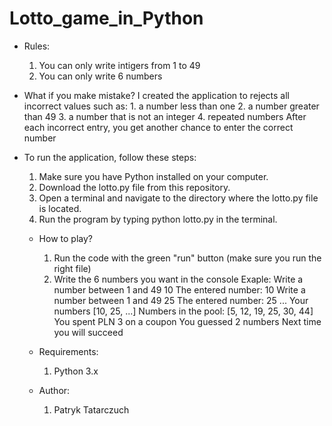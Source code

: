 # Lotto_game_in_Python
- Rules:
    1. You can only write intigers from 1 to 49
    2. You can only write 6 numbers
       
- What if you make mistake?
    I created the application to rejects all incorrect values such as:
      1. a number less than one
      2. a number greater than 49
      3. a number that is not an integer
      4. repeated numbers
    After each incorrect entry, you get another chance to enter the correct number
    
- To run the application, follow these steps:
    1.  Make sure you have Python installed on your computer.
    2.  Download the lotto.py file from this repository.
    3. Open a terminal and navigate to the directory where the lotto.py file is located.
    4. Run the program by typing python lotto.py in the terminal.

  - How to play?
    1. Run the code with the green "run" button (make sure you run the right file)
    2. Write the 6 numbers you want in the console
       Exaple:
       Write a number between 1 and 49
       10
       The entered number: 10
       Write a number between 1 and 49
       25
       The entered number: 25
       ...
       Your numbers [10, 25, ...]
       Numbers in the pool: [5, 12, 19, 25, 30, 44]
       You spent PLN 3 on a coupon
       You guessed 2 numbers
       Next time you will succeed

  - Requirements:
     1. Python 3.x
  - Author:
     1. Patryk Tatarczuch
